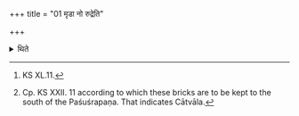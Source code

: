 +++
title = "01 मृडा नो रुद्रेति"

+++

<details><summary>थिते</summary>

1. With (three verses beginning with) mr̥ḍā no rudrota no mayaskr̥dhi[^1] (the Adhvaryu places) three (bricks) on the Cātvāla (pit).[^2]   

[^1]: KS XL.11.  

[^2]: Cp. KS XXII. 11 according to which these bricks are to be kept to the south of the Paśuśrapaṇa. That indicates Cātvāla. 
</details>
